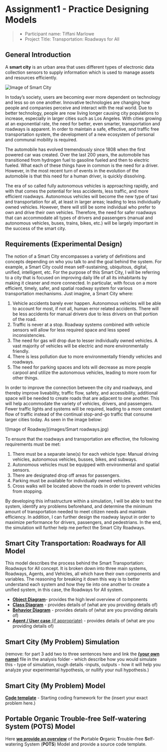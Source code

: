 # Assignment1 - Practice Designing Models

> * Participant name: Tiffani Marlowe
> * Project Title: Transportation: Roadways for All

## General Introduction

A **smart city** is an urban area that uses different types of electronic data collection sensors to supply information which is used to manage assets and resources efficiently.

![Image of Smart City](images/smartcity.png)

In today’s society, users are becoming ever more dependent on technology and less so on one another. Innovative technologies are changing how people and companies perceive and interact with the real world. Due to better technology, people are now living longer causing city populations to increase, especially in larger cities such as Los Angeles. With cities growing at an exponential rate, the need for better, even smarter, transportation and roadways is apparent. In order to maintain a safe, effective, and traffic free transportation system, the development of a new ecosystem of personal and communal mobility is required.

The automobile has evolved tremendously since 1808 when the first powered car was created. Over the last 200 years, the automobile has transitioned from hydrogen fuel to gasoline fueled and then to electric fueled. What each of these things have in common is the need for a driver. However, in the most recent turn of events in the evolution of the automobile is that this need for a human driver, is quickly dissolving.

The era of so called fully autonomous vehicles is approaching rapidly, and with that comes the potential for less accidents, less traffic, and more efficient roadways. Autonomous vehicles will become the new type of taxi and transportation for all, at least in larger areas; leading to less individually owned vehicles. However, there will still be some individual who prefer to own and drive their own vehicles. Therefore, the need for safer roadways that can accommodate all types of drivers and passengers (manual and autonomous vehicles, buses, trains, bikes, etc.) will be largely important in the success of the smart city.


## Requirements (Experimental Design)

The notion of a Smart City encompasses a variety of definitions and concepts depending on who you talk to and the goal behind the system. For example, a Smart City could mean self-sustaining, ubiquitous, digital, unified, intelligent, etc. For the purpose of this Smart City, I will be referring to a city that is focused on improving daily life of all its inhabitants by making it cleaner and more connected. In particular, with focus on a more efficient, timely, safer, and spatial roadway system for various transportation mechanisms.
Just imagine, a Smart City where:
1)	Vehicle accidents barely ever happen. Autonomous vehicles will be able to account for most, if not all, human error related accidents. There will be less accidents for manual drivers due to less drivers on that portion of the road. 
2)	Traffic is never at a stop. Roadway systems combined with vehicle sensors will allow for less required space and less speed inconsistencies. 
3)	The need for gas will drop due to lesser individually owned vehicles. A vast majority of vehicles will be electric and more environmentally friendly. 
4)	There is less pollution due to more environmentally friendly vehicles and roadways. 
5)	The need for parking spaces and lots will decrease as more people carpool and utilize the autonomous vehicles, leading to more room for other things. 

In order to improve the connection between the city and roadways, and thereby improve liveability, traffic flow, safety, and accessibility, additional space will be needed to create roads that are adjacent to one another. This will help accommodate the variety of vehicles, drivers, and passengers.  Fewer traffic lights and systems will be required, leading to a more constant flow of traffic instead of the continual stop-and-go traffic that consume larger cities today. As seen in the image below:

![Image of Roadway](images/Smart roadways.jpg)

To ensure that the roadways and transportation are effective, the following requirements must be met:
1)	There must be a separate lane(s) for each vehicle type: Manual driving vehicles, autonomous vehicles, busses, bikes, and subways.
2)	Autonomous vehicles must be equipped with environmental and spatial sensors.
3)	There are designated drop off areas for passengers.
4)	Parking must be available for individually owned vehicles.
5)	Cross walks will be located above the roads in order to prevent vehicles from stopping.

By developing this infrastructure within a simulation, I will be able to test the system, identify any problems beforehand, and determine the minimum amount of transportation needed to meet citizen needs and maintain efficiency. In addition, I can further design the roadway layout in order to maximize performance for drivers, passengers, and pedestrians. In the end, the simulation will further help me perfect the Smart City Roadways.

## Smart City Transportation: Roadways for All Model

This model describes the process behind the Smart Transportation: Roadways for All concept. It is broken down into three main systems, Roadways, Agents, and Vehicles, all which have their own components and variables. The reasoning for breaking it down this way is to better understand each system and how they tie into one another to create a unified system, in this case, the Roadways for All system.

* [**Object Diagram**](model/object_diagram.md)- provides the high level overview of components
* [**Class Diagram**](model/class_diagram.md) - provides details of (what are you providing details of)
* [**Behavior Diagram**](model/behavior_diagram.md) - provides details of (what are you providing details of)
* [**Agent / User case** (if appropriate)](model/agent_usecase_diagram.md) - provides details of (what are you providing details of)

## Smart City (My Problem) Simulation

(remove: for part 3 add two to three sentences here and link the [**(your own name)**](model/README.md) file in the analysis folder - which describe how you would simulate this - type of simulation, rough details -inputs, outputs - how it will help you analyze your experimental hypothesis, or nullify your null hypothesis.)


## Smart City (My Problem) Model
[**Code template**](code/README.md) - Starting coding framework for the (insert your exact problem here.)

## **P**ortable **O**rganic **T**rouble-free **S**elf-watering System (**POTS**) Model
Here [**we provide an overview**](code/POTS_system/README.md) of the **P**ortable **O**rganic **T**rouble-free **S**elf-watering System (**POTS**) Model and provide a source code template.
